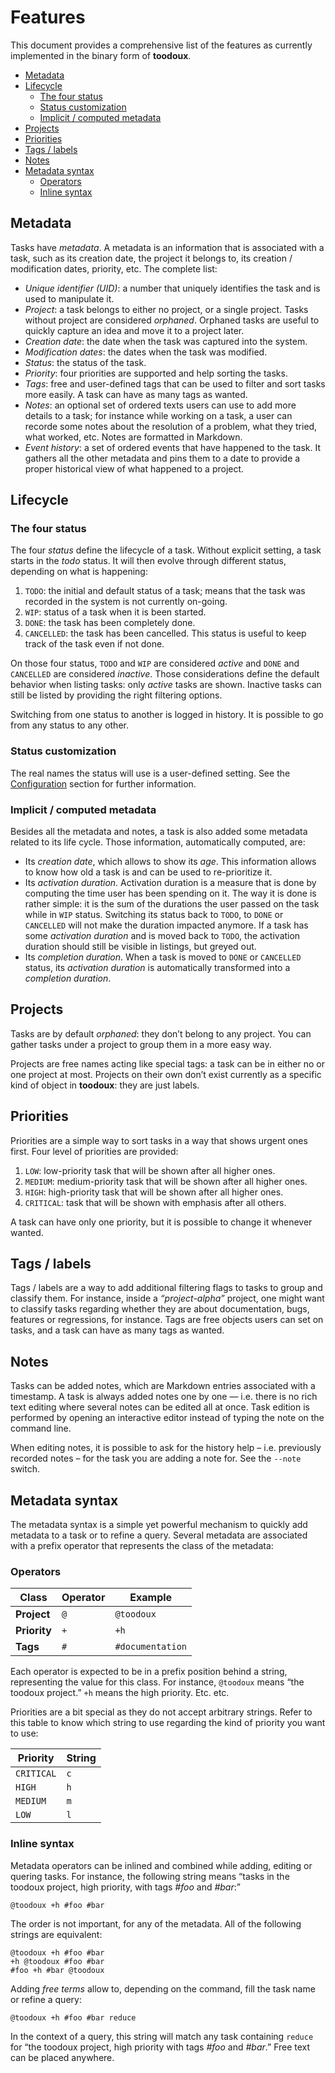 # Features

This document provides a comprehensive list of the features as currently implemented in the binary form of **toodoux**.

<!-- vim-markdown-toc GFM -->

* [Metadata](#metadata)
* [Lifecycle](#lifecycle)
  * [The four status](#the-four-status)
  * [Status customization](#status-customization)
  * [Implicit / computed metadata](#implicit--computed-metadata)
* [Projects](#projects)
* [Priorities](#priorities)
* [Tags / labels](#tags--labels)
* [Notes](#notes)
* [Metadata syntax](#metadata-syntax)
  * [Operators](#operators)
  * [Inline syntax](#inline-syntax)

<!-- vim-markdown-toc -->

## Metadata

Tasks have _metadata_. A metadata is an information that is associated with a task, such as its creation date,
the project it belongs to, its creation / modification dates, priority, etc. The complete list:

- _Unique identifier (UID)_: a number that uniquely identifies the task and is used to manipulate it.
- _Project_: a task belongs to either no project, or a single project. Tasks without project are considered _orphaned_.
  Orphaned tasks are useful to quickly capture an idea and move it to a project later.
- _Creation date_: the date when the task was captured into the system.
- _Modification dates_: the dates when the task was modified.
- _Status_: the status of the task.
- _Priority_: four priorities are supported and help sorting the tasks.
- _Tags_: free and user-defined tags that can be used to filter and sort tasks more easily. A task can have as many tags
  as wanted.
- _Notes_: an optional set of ordered texts users can use to add more details to a task; for instance while working on a
  task, a user can recorde some notes about the resolution of a problem, what they tried, what worked, etc. Notes are
  formatted in Markdown.
- _Event history_: a set of ordered events that have happened to the task. It gathers all the other metadata and pins
  them to a date to provide a proper historical view of what happened to a project.

## Lifecycle

### The four status

The four _status_ define the lifecycle of a task. Without explicit setting, a task starts in the _todo_ status. It will
then evolve through different status, depending on what is happening:

1. `TODO`: the initial and default status of a task; means that the task was recorded in the system is not currently
  on-going.
2. `WIP`: status of a task when it is been started.
3. `DONE`: the task has been completely done.
4. `CANCELLED`: the task has been cancelled. This status is useful to keep track of the task even if not done.

On those four status, `TODO` and `WIP` are considered _active_ and `DONE` and `CANCELLED` are considered _inactive_.
Those considerations define the default behavior when listing tasks: only _active_ tasks are shown. Inactive tasks can
still be listed by providing the right filtering options.

Switching from one status to another is logged in history. It is possible to go from any status to any other.

### Status customization

The real names the status will use is a user-defined setting. See the [Configuration](./config.md) section for
further information.

### Implicit / computed metadata

Besides all the metadata and notes, a task is also added some metadata related to its life cycle. Those information,
automatically computed, are:

- Its _creation date_, which allows to show its _age_. This information allows to know how old a task is and can be
  used to re-prioritize it.
- Its _activation duration_. Activation duration is a measure that is done by computing the time user has been spending on
  it. The way it is done is rather simple: it is the sum of the durations the user passed on the task while in `WIP`
  status. Switching its status back to `TODO`, to `DONE` or `CANCELLED` will not make the duration impacted anymore. If
  a task has some _activation duration_ and is moved back to `TODO`, the activation duration should still be visible in
  listings, but greyed out.
- Its _completion duration_. When a task is moved to `DONE` or `CANCELLED` status, its _activation duration_ is
  automatically transformed into a _completion duration_.

## Projects

Tasks are by default _orphaned_: they don’t belong to any project. You can gather tasks under a project to group them
in a more easy way.

Projects are free names acting like special tags: a task can be in either no or one project at most. Projects on their
own don’t exist currently as a specific kind of object in **toodoux**: they are just labels.

## Priorities

Priorities are a simple way to sort tasks in a way that shows urgent ones first. Four level of priorities are provided:

1. `LOW`: low-priority task that will be shown after all higher ones.
2. `MEDIUM`: medium-priority task that will be shown after all higher ones.
3. `HIGH`: high-priority task that will be shown after all higher ones.
4. `CRITICAL`: task that will be shown with emphasis after all others.

A task can have only one priority, but it is possible to change it whenever wanted.

## Tags / labels

Tags / labels are a way to add additional filtering flags to tasks to group and classify them. For instance, inside a
_“project-alpha”_ project, one might want to classify tasks regarding whether they are about documentation, bugs,
features or regressions, for instance. Tags are free objects users can set on tasks, and a task can have as many tags
as wanted.

## Notes

Tasks can be added notes, which are Markdown entries associated with a timestamp. A task is always added notes one by
one — i.e. there is no rich text editing where several notes can be edited all at once. Task edition is performed by
opening an interactive editor instead of typing the note on the command line.

When editing notes, it is possible to ask for the history help – i.e. previously recorded notes – for the task you are
adding a note for. See the `--note` switch.

## Metadata syntax

The metadata syntax is a simple yet powerful mechanism to quickly add metadata to a task or to refine a query. Several
metadata are associated with a prefix operator that represents the class of the metadata:

### Operators

| Class        | Operator | Example          |
| -----        | -------- | -------          |
| **Project**  | `@`      | `@toodoux`       |
| **Priority** | `+`      | `+h`             |
| **Tags**     | `#`      | `#documentation` |

Each operator is expected to be in a prefix position behind a string, representing the value for this class. For
instance, `@toodoux` means “the toodoux project.” `+h` means the high priority. Etc. etc.

Priorities are a bit special as they do not accept arbitrary strings. Refer to this table to know which string to use
regarding the kind of priority you want to use:

| Priority   | String |
| --------   | ------ |
| `CRITICAL` | `c`    |
| `HIGH`     | `h`    |
| `MEDIUM`   | `m`    |
| `LOW`      | `l`    |

### Inline syntax

Metadata operators can be inlined and combined while adding, editing or quering tasks. For instance, the following
string means “tasks in the toodoux project, high priority, with tags _#foo_ and _#bar_:”

```
@toodoux +h #foo #bar
```

The order is not important, for any of the metadata. All of the following strings are equivalent:

```
@toodoux +h #foo #bar
+h @toodoux #foo #bar
#foo +h #bar @toodoux
```

Adding _free terms_ allow to, depending on the command, fill the task name or refine a query:

```
@toodoux +h #foo #bar reduce
```

In the context of a query, this string will match any task containing `reduce` for “the toodoux project, high
priority with tags _#foo_ and _#bar_.” Free text can be placed anywhere.
